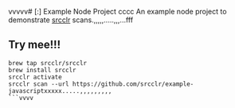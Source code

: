 vvvvv# [:] Example Node Project
cccc
An example node project to demonstrate [srcclr](https://www.srcclr.com) scans.,,,,,.....,,,...fff

## Try mee!!!

```````
brew tap srcclr/srcclr
brew install srcclr
srcclr activate
srcclr scan --url https://github.com/srcclr/example-javascriptxxxxx.....,,,,,,,,,
```vvvv
